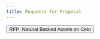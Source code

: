 ```yaml
---
title: Requests for Proposal
---
```

<button href="/assets/request_for_proposal_natural_backed_assets-april2021.1.pdf">RFP: Natural Backed Assets on Celo</button>
